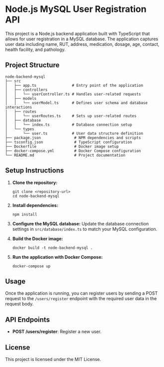 # Node.js MySQL User Registration API

This project is a Node.js backend application built with TypeScript that allows for user registration in a MySQL database. The application captures user data including name, RUT, address, medication, dosage, age, contact, health facility, and pathology.

## Project Structure

```
node-backend-mysql
├── src
│   ├── app.ts                # Entry point of the application
│   ├── controllers
│   │   └── userController.ts # Handles user-related requests
│   ├── models
│   │   └── userModel.ts      # Defines user schema and database interactions
│   ├── routes
│   │   └── userRoutes.ts     # Sets up user-related routes
│   ├── database
│   │   └── index.ts          # Database connection setup
│   └── types
│       └── user.ts           # User data structure definition
├── package.json               # NPM dependencies and scripts
├── tsconfig.json              # TypeScript configuration
├── Dockerfile                 # Docker image setup
├── docker-compose.yml         # Docker Compose configuration
└── README.md                  # Project documentation
```

## Setup Instructions

1. **Clone the repository:**
   ```
   git clone <repository-url>
   cd node-backend-mysql
   ```

2. **Install dependencies:**
   ```
   npm install
   ```

3. **Configure the MySQL database:**
   Update the database connection settings in `src/database/index.ts` to match your MySQL configuration.

4. **Build the Docker image:**
   ```
   docker build -t node-backend-mysql .
   ```

5. **Run the application with Docker Compose:**
   ```
   docker-compose up
   ```

## Usage

Once the application is running, you can register users by sending a POST request to the `/users/register` endpoint with the required user data in the request body.

## API Endpoints

- **POST /users/register**: Register a new user.

## License

This project is licensed under the MIT License.